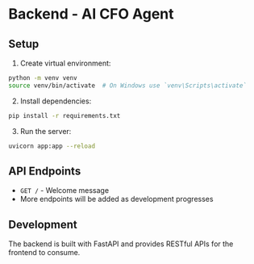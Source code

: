 # Backend - AI CFO Agent

## Setup

1. Create virtual environment:
```bash
python -m venv venv
source venv/bin/activate  # On Windows use `venv\Scripts\activate`
```

2. Install dependencies:
```bash
pip install -r requirements.txt
```

3. Run the server:
```bash
uvicorn app:app --reload
```

## API Endpoints

- `GET /` - Welcome message
- More endpoints will be added as development progresses

## Development

The backend is built with FastAPI and provides RESTful APIs for the frontend to consume.